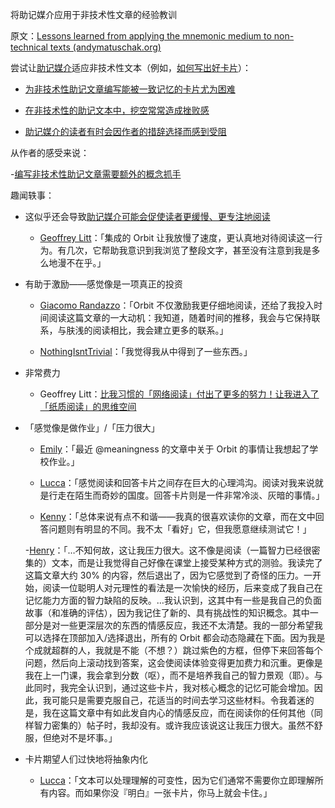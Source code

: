 将助记媒介应用于非技术性文章的经验教训

原文：[Lessons learned from applying the mnemonic medium to non-technical texts (andymatuschak.org)](https://notes.andymatuschak.org/ztWkeRtP1VRttCcrGPmDH6trs3vobziJMHT)

尝试让[助记媒介](https://notes.andymatuschak.org/z4rRX3qwSSJRsEkdXKwH2shamgHNeRthrMLiF)适应非技术性文本（例如，[如何写出好卡片](https://andymatuschak.org/prompts)）：

- [为非技术性助记文章编写能被一致记忆的卡片尤为困难](https://notes.andymatuschak.org/zHqUpBp6s1n2KcyXSWh6mJvKmrtKFWQ6E6N)

- [在非技术性的助记文本中，挖空常常造成挫败感](https://notes.andymatuschak.org/z7vMfxWXDXhyJr3X69Yjwt6FjkSsKC9G3QqZU)

- [助记媒介的读者有时会因作者的措辞选择而感到受阻](https://notes.andymatuschak.org/zMFKJdtNGpucVUcitRVJiMxfyoNY4A4c2Bd)

从作者的感受来说：

-[编写非技术性助记文章需要额外的概念抓手](https://notes.andymatuschak.org/z2jD91wK8CiwDwr1qX33tfFBboyD6kcanVx3)

趣闻轶事：

- 这似乎还会导致[助记媒介可能会促使读者更缓慢、更专注地阅读](https://notes.andymatuschak.org/z7W1Zr7wEGptA3bFYwwaPbCFLBo54xXmQLQdK)

  - [Geoffrey Litt](https://twitter.com/geoffreylitt/status/1354068131145277441)：「集成的 Orbit 让我放慢了速度，更认真地对待阅读这一行为。有几次，它帮助我意识到我浏览了整段文字，甚至没有注意到我是多么地漫不在乎。」

- 有助于激励——感觉像是一项真正的投资

  - [Giacomo Randazzo](https://twitter.com/randiisan/status/1354353100342099968)：「Orbit 不仅激励我更仔细地阅读，还给了我投入时间阅读这篇文章的一大动机：我知道，随着时间的推移，我会与它保持联系，与肤浅的阅读相比，我会建立更多的联系。」

  - [NothingIsntTrivial](https://twitter.com/IsntTrivial/status/1355824621988294660)：「我觉得我从中得到了一些东西。」

- 非常费力

  - Geoffrey Litt：[比我习惯的「网络阅读」付出了更多的努力！让我进入了「纸质阅读」的思维空间](https://twitter.com/geoffreylitt/status/1354070813901774848)

- 「感觉像是做作业」/「压力很大」

  - [Emily](https://twitter.com/the_aiju/status/1353830207384412160)：「最近 @meaningness 的文章中关于 Orbit 的事情让我想起了学校作业。」

  - [Lucca](https://twitter.com/lucca_dev/status/1354525137199104001)：「感觉阅读和回答卡片之间存在巨大的心理鸿沟。阅读对我来说就是行走在陌生而奇妙的国度。回答卡片则是一件非常冷淡、灰暗的事情。」

  - [Kenny](https://metarationality.com/now-with-orbit/comments#c6869)：「总体来说有点不和谐——我真的很喜欢读你的文章，而在文中回答问题则有明显的不同。我不太「看好」它，但我愿意继续测试它！」

  -[Henry](javascript：void(0))：「…不知何故，这让我压力很大。这不像是阅读（一篇智力已经很密集的）文本，而是让我觉得自己好像在课堂上接受某种方式的测验。我读完了这篇文章大约 30% 的内容，然后退出了，因为它感觉到了奇怪的压力。一开始，阅读一位聪明人对元理性的看法是一次愉快的经历，后来变成了我自己在记忆能力方面的智力缺陷的反映。…我认识到，这其中有一些是我自己的负面故事（和准确的评估），因为我记住了新的、具有挑战性的知识概念。其中一部分是对一些更深层次的东西的情感反应，我还不太清楚。我的一部分希望我可以选择在顶部加入/选择退出，所有的 Orbit 都会动态隐藏在下面。因为我是个成就超群的人，我就是不能（不想？）跳过紫色的方框，但停下来回答每个问题，然后向上滚动找到答案，这会使阅读体验变得更加费力和沉重。更像是我在上一门课，我会拿到分数（呕），而不是培养我自己的智力景观（耶）。与此同时，我完全认识到，通过这些卡片，我对核心概念的记忆可能会增加。因此，我可能只是需要克服自己，花适当的时间去学习这些材料。令我着迷的是，我在这篇文章中有如此发自内心的情感反应，而在阅读你的任何其他（同样智力密集的）帖子时，我却没有。或许我应该说这让我压力很大。虽然不舒服，但绝对不是坏事。」

- 卡片期望人们过快地将抽象内化

  - [Lucca](https://twitter.com/lucca_dev/status/1354539371408617472?s=20)：「文本可以处理理解的可变性，因为它们通常不需要你立即理解所有内容。而如果你没『明白』一张卡片，你马上就会卡住。」